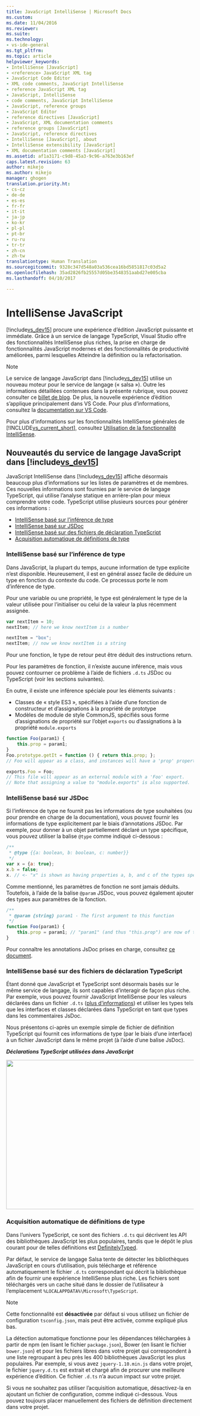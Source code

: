 ```yaml
---
title: JavaScript IntelliSense | Microsoft Docs
ms.custom: 
ms.date: 11/04/2016
ms.reviewer: 
ms.suite: 
ms.technology:
- vs-ide-general
ms.tgt_pltfrm: 
ms.topic: article
helpviewer_keywords:
- IntelliSense [JavaScript]
- <reference> JavaScript XML tag
- JavaScript Code Editor
- XML code comments, JavaScript IntelliSense
- reference JavaScript XML tag
- JavaScript, IntelliSense
- code comments, JavaScript IntelliSense
- JavaScript, reference groups
- JavaScript Editor
- reference directives [JavaScript]
- JavaScript, XML documentation comments
- reference groups [JavaScript]
- JavaScript, reference directives
- IntelliSense [JavaScript], about
- IntelliSense extensibility [JavaScript]
- XML documentation comments [JavaScript]
ms.assetid: af1a3171-c9d8-45a3-9c96-a763e3b163ef
caps.latest.revision: 63
author: mikejo
ms.author: mikejo
manager: ghogen
translation.priority.ht:
- cs-cz
- de-de
- es-es
- fr-fr
- it-it
- ja-jp
- ko-kr
- pl-pl
- pt-br
- ru-ru
- tr-tr
- zh-cn
- zh-tw
translationtype: Human Translation
ms.sourcegitcommit: 9328c347d548a03a536cea16bd5851817c03d5a2
ms.openlocfilehash: 35ad2826fb25557d05be3548351aabd27e005cba
ms.lasthandoff: 04/10/2017

---
```

# <a name="javascript-intellisense"></a>IntelliSense JavaScript
[!include[vs_dev15](../misc/includes/vs_dev15_md.md)] procure une expérience d’édition JavaScript puissante et immédiate. Grâce à un service de langage TypeScript, Visual Studio offre des fonctionnalités IntelliSense plus riches, la prise en charge de fonctionnalités JavaScript modernes et des fonctionnalités de productivité améliorées, parmi lesquelles Atteindre la définition ou la refactorisation.

> [!NOTE]
>  Le service de langage JavaScript dans [!include[vs_dev15](../misc/includes/vs_dev15_md.md)] utilise un nouveau moteur pour le service de langage (« salsa »). Outre les informations détaillées contenues dans la présente rubrique, vous pouvez consulter ce [billet de blog](https://blogs.msdn.microsoft.com/visualstudio/2016/11/28/more-productive-javascript-in-visual-studio-2017-rc). De plus, la nouvelle expérience d’édition s’applique principalement dans VS Code. Pour plus d’informations, consultez la [documentation sur VS Code](https://code.visualstudio.com/docs/languages/javascript).

Pour plus d’informations sur les fonctionnalités IntelliSense générales de [!INCLUDE[vs_current_short](../code-quality/includes/vs_current_short_md.md)], consultez [Utilisation de la fonctionnalité IntelliSense](../ide/using-intellisense.md). 

## <a name="whats-new-in-the-javascript-language-service-in-includevsdev15miscincludesvsdev15mdmd"></a>Nouveautés du service de langage JavaScript dans [!include[vs_dev15](../misc/includes/vs_dev15_md.md)]

JavaScript IntelliSense dans [!include[vs_dev15](../misc/includes/vs_dev15_md.md)] affiche désormais beaucoup plus d’informations sur les listes de paramètres et de membres.
Ces nouvelles informations sont fournies par le service de langage TypeScript, qui utilise l’analyse statique en arrière-plan pour mieux comprendre votre code.
TypeScript utilise plusieurs sources pour générer ces informations :
- [IntelliSense basé sur l’inférence de type](#TypeInference)
- [IntelliSense basé sur JSDoc](#JsDoc)
- [IntelliSense basé sur des fichiers de déclaration TypeScript](#TSDeclFiles)
- [Acquisition automatique de définitions de type](#Auto)

### <a name="TypeInference"></a>IntelliSense basé sur l’inférence de type
Dans JavaScript, la plupart du temps, aucune information de type explicite n’est disponible. Heureusement, il est en général assez facile de déduire un type en fonction du contexte du code.
Ce processus porte le nom d’inférence de type.

Pour une variable ou une propriété, le type est généralement le type de la valeur utilisée pour l’initialiser ou celui de la valeur la plus récemment assignée. 

```js
var nextItem = 10;
nextItem; // here we know nextItem is a number

nextItem = "box";
nextItem; // now we know nextItem is a string
```

Pour une fonction, le type de retour peut être déduit des instructions return. 

Pour les paramètres de fonction, il n’existe aucune inférence, mais vous pouvez contourner ce problème à l’aide de fichiers `.d.ts` JSDoc ou TypeScript (voir les sections suivantes).

En outre, il existe une inférence spéciale pour les éléments suivants :
 - Classes de « style ES3 », spécifiées à l’aide d’une fonction de constructeur et d’assignations à la propriété de prototype
 - Modèles de module de style CommonJS, spécifiés sous forme d’assignations de propriété sur l’objet `exports` ou d’assignations à la propriété `module.exports`

```js
function Foo(param1) {
    this.prop = param1;
}
Foo.prototype.getIt = function () { return this.prop; };
// Foo will appear as a class, and instances will have a 'prop' property and a 'getIt' method.

exports.Foo = Foo;
// This file will appear as an external module with a 'Foo' export.
// Note that assigning a value to "module.exports" is also supported.
```

### <a name="JsDoc"></a> IntelliSense basé sur JSDoc

Si l’inférence de type ne fournit pas les informations de type souhaitées (ou pour prendre en charge de la documentation), vous pouvez fournir les informations de type explicitement par le biais d’annotations JSDoc.  Par exemple, pour donner à un objet partiellement déclaré un type spécifique, vous pouvez utiliser la balise `@type` comme indiqué ci-dessous :

```js
/**
 * @type {{a: boolean, b: boolean, c: number}}
 */
var x = {a: true};
x.b = false;
x. // <- "x" is shown as having properties a, b, and c of the types specified
```

Comme mentionné, les paramètres de fonction ne sont jamais déduits. Toutefois, à l’aide de la balise `@param` JSDoc, vous pouvez également ajouter des types aux paramètres de la fonction. 

```js
/**
 * @param {string} param1 - The first argument to this function
 */
function Foo(param1) {
    this.prop = param1; // "param1" (and thus "this.prop") are now of type "string".
}
```
 
Pour connaître les annotations JsDoc prises en charge, consultez [ce document](https://github.com/Microsoft/TypeScript/wiki/JsDoc-support-in-JavaScript).

### <a name="TsDeclFiles"></a> IntelliSense basé sur des fichiers de déclaration TypeScript

Étant donné que JavaScript et TypeScript sont désormais basés sur le même service de langage, ils sont capables d’interagir de façon plus riche. Par exemple, vous pouvez fournir JavaScript IntelliSense pour les valeurs déclarées dans un fichier `.d.ts` ([plus d’informations](https://github.com/Microsoft/TypeScript-Handbook/blob/master/pages/Writing%20Definition%20Files.md)) et utiliser les types tels que les interfaces et classes déclarées dans TypeScript en tant que types dans les commentaires JsDoc. 

Nous présentons ci-après un exemple simple de fichier de définition TypeScript qui fournit ces informations de type (par le biais d’une interface) à un fichier JavaScript dans le même projet (à l’aide d’une balise JsDoc).

_**Déclarations TypeScript utilisées dans JavaScript**_

<img src="https://raw.githubusercontent.com/wiki/Microsoft/TypeScript/images/decl1.png" height="400" width="640"/>

### <a name="Auto"></a> Acquisition automatique de définitions de type
Dans l’univers TypeScript, ce sont des fichiers `.d.ts` qui décrivent les API des bibliothèques JavaScript les plus populaires, tandis que le dépôt le plus courant pour de telles définitions est [DefinitelyTyped](https://github.com/DefinitelyTyped/DefinitelyTyped).

Par défaut, le service de langage Salsa tente de détecter les bibliothèques JavaScript en cours d’utilisation, puis télécharge et référence automatiquement le fichier `.d.ts` correspondant qui décrit la bibliothèque afin de fournir une expérience IntelliSense plus riche. Les fichiers sont téléchargés vers un cache situé dans le dossier de l’utilisateur à l’emplacement `%LOCALAPPDATA%\Microsoft\TypeScript`. 

> [!NOTE]
> Cette fonctionnalité est **désactivée** par défaut si vous utilisez un fichier de configuration `tsconfig.json`, mais peut être activée, comme expliqué plus bas.

La détection automatique fonctionne pour les dépendances téléchargées à partir de npm (en lisant le fichier `package.json`), Bower (en lisant le fichier `bower.json`) et pour les fichiers libres dans votre projet qui correspondent à une liste regroupant à peu près les 400 bibliothèques JavaScript les plus populaires. Par exemple, si vous avez `jquery-1.10.min.js` dans votre projet, le fichier `jquery.d.ts` est extrait et chargé afin de procurer une meilleure expérience d’édition. Ce fichier `.d.ts` n’a aucun impact sur votre projet. 

Si vous ne souhaitez pas utiliser l’acquisition automatique, désactivez-la en ajoutant un fichier de configuration, comme indiqué ci-dessous. Vous pouvez toujours placer manuellement des fichiers de définition directement dans votre projet.




